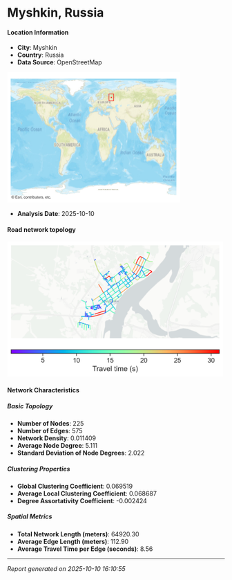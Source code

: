 # Myshkin, Russia

#### Location Information

- **City**: Myshkin
- **Country**: Russia
- **Data Source**: OpenStreetMap
<img src="Myshkin_location.png" alt="Myshkin Location Map" width="400" />

- **Analysis Date**: 2025-10-10

#### Road network topology

<img src="Myshkin_network_map.png" alt="Myshkin Road Network Map" width="500"/>

#### Network Characteristics

##### Basic Topology

- **Number of Nodes**: 225
- **Number of Edges**: 575
- **Network Density**: 0.011409
- **Average Node Degree**: 5.111
- **Standard Deviation of Node Degrees**: 2.022

##### Clustering Properties

- **Global Clustering Coefficient**: 0.069519
- **Average Local Clustering Coefficient**: 0.068687
- **Degree Assortativity Coefficient**: -0.002424

##### Spatial Metrics

- **Total Network Length (meters)**: 64920.30
- **Average Edge Length (meters)**: 112.90
- **Average Travel Time per Edge (seconds)**: 8.56

---
*Report generated on 2025-10-10 16:10:55*
